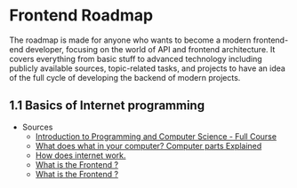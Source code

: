 # Frontend Roadmap
The roadmap is made for anyone who wants to become a modern frontend-end developer, focusing on the world of API and frontend architecture. It covers everything from basic stuff to advanced technology including publicly available sources, topic-related tasks, and projects to have an idea of the full cycle of developing the backend of modern projects.

## 1.1 Basics of Internet programming
* Sources
    - [Introduction to Programming and Computer Science - Full Course](https://youtu.be/zOjov-2OZ0E)
    - [What does what in your computer? Computer parts Explained](https://youtu.be/ExxFxD4OSZ0)
    - [How does internet work.](https://www.youtube.com/watch?v=x3c1ih2NJEg)
    - [What is the Frontend ?](https://www.youtube.com/watch?v=GJ8jidDdWVg)
    - [What is the Frontend ?](https://www.youtube.com/watch?v=GJ8jidDdWVg)
